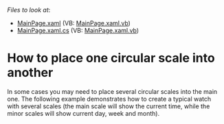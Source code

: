 <!-- default file list -->
*Files to look at*:

* [MainPage.xaml](./CS/ScaleLayoutSample/MainPage.xaml) (VB: [MainPage.xaml.vb](./VB/ScaleLayoutSample/MainPage.xaml.vb))
* [MainPage.xaml.cs](./CS/ScaleLayoutSample/MainPage.xaml.cs) (VB: [MainPage.xaml.vb](./VB/ScaleLayoutSample/MainPage.xaml.vb))
<!-- default file list end -->
# How to place one circular scale into another


<p>In some cases you may need to place several circular scales into the main one.  The following example demonstrates how to create a typical watch with several scales (the main scale will show the current time, while the minor scales will show  current day, week and month).</p><p><br />
</p>

<br/>


